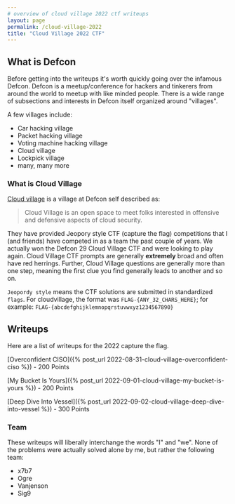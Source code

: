 ```yaml
---
# overview of cloud village 2022 ctf writeups
layout: page
permalink: /cloud-village-2022
title: "Cloud Village 2022 CTF"
---
```


## What is Defcon

Before getting into the writeups it's worth quickly going over the infamous Defcon. Defcon is a meetup/conference for hackers and tinkerers from around the world to meetup with like minded people. There is a wide range of subsections and interests in Defcon itself organized around "villages".

A few villages include:
- Car hacking village
- Packet hacking village
- Voting machine hacking village
- Cloud village
- Lockpick village
- many, many more

### What is Cloud Village

[Cloud village](https://cloud-village.org/) is a village at Defcon self described as:

>Cloud Village is an open space to meet folks interested in offensive and defensive aspects of cloud security.

They have provided Jeopory style CTF (capture the flag) competitions that I (and friends) have competed in as a team the past couple of years. We actually won the Defcon 29 Cloud Village CTF and were looking to play again. Cloud Village CTF prompts are generally **extremely** broad and often have red herrings. Further, Cloud Village questions are generally more than one step, meaning the first clue you find generally leads to another and so on.

`Jeopordy style` means the CTF solutions are submitted in standardized `flags`. For cloudvillage, the format was `FLAG-{ANY_32_CHARS_HERE}`; for example:
 `FLAG-{abcdefghijklemnopqrstuvwxyz1234567890}`

## Writeups

Here are a list of writeups for the 2022 capture the flag.

[Overconfident CISO]({% post_url 2022-08-31-cloud-village-overconfident-ciso %}) - 200 Points

[My Bucket Is Yours]({% post_url 2022-09-01-cloud-village-my-bucket-is-yours %}) - 200 Points

[Deep Dive Into Vessel]({% post_url 2022-09-02-cloud-village-deep-dive-into-vessel %}) - 300 Points

### Team

These writeups will liberally interchange the words "I" and "we". None of the problems were actually solved alone by me, but rather the following team:

- x7b7
- Ogre
- Vanjenson
- Sig9
